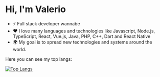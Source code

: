 # Hi, I'm Valerio
- :zap: Full stack developer wannabe
- :heart: I love many languages and technologies like Javascript, Node.js, TypeScript, React, Vue.js, Java, PHP, C++, Dart and React Native
- :earth_africa: My goal is to spread new technologies and systems around the world.

Here you can see my top langs:

[![Top Langs](https://github-readme-stats.vercel.app/api/top-langs/?username=258ms)](https://github.com/anuraghazra/github-readme-stats)
